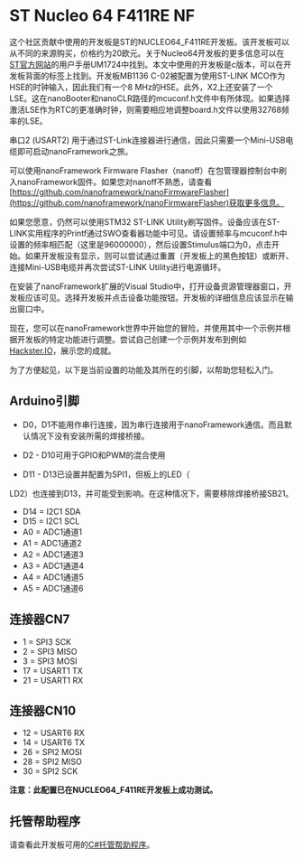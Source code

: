 # ST Nucleo 64 F411RE NF

这个社区贡献中使用的开发板是ST的NUCLEO64_F411RE开发板。该开发板可以从不同的来源购买，价格约为20欧元。关于Nucleo64开发板的更多信息可以在[ST官方网站](https://www.st.com)的用户手册UM1724中找到。本文中使用的开发板是c版本，可以在开发板背面的标签上找到。开发板MB1136 C-02被配置为使用ST-LINK MCO作为HSE的时钟输入，因此我们有一个8 MHz的HSE。此外，X2上还安装了一个LSE。这在nanoBooter和nanoCLR路径的mcuconf.h文件中有所体现。如果选择激活LSE作为RTC的更准确时钟，则需要相应地调整board.h文件以使用32768频率的LSE。

串口2 (USART2) 用于通过ST-Link连接器进行通信，因此只需要一个Mini-USB电缆即可启动nanoFramework之旅。

可以使用nanoFramework Firmware Flasher（nanoff）在包管理器控制台中刷入nanoFramework固件。如果您对nanoff不熟悉，请查看[https://github.com/nanoframework/nanoFirmwareFlasher](https://github.com/nanoframework/nanoFirmwareFlasher)获取更多信息。

如果您愿意，仍然可以使用STM32 ST-LINK Utility刷写固件。设备应该在ST-LINK实用程序的Printf通过SWO查看器功能中可见。请设置频率与mcuconf.h中设置的频率相匹配（这里是96000000），然后设置Stimulus端口为0，点击开始。如果开发板没有显示，则可以尝试通过重置（开发板上的黑色按钮）或断开、连接Mini-USB电缆并再次尝试ST-LINK Utility进行电源循环。

在安装了nanoFramework扩展的Visual Studio中，打开设备资源管理器窗口，开发板应该可见。选择开发板并点击设备功能按钮。开发板的详细信息应该显示在输出窗口中。

现在，您可以在nanoFramework世界中开始您的冒险，并使用其中一个示例并根据开发板的特定功能进行调整。尝试自己创建一个示例并发布到例如[Hackster.IO](https://www.hackster.io)，展示您的成就。

为了方便起见，以下是当前设置的功能及其所在的引脚，以帮助您轻松入门。

## Arduino引脚

* D0，D1不能用作串行连接，因为串行连接用于nanoFramework通信。而且默认情况下没有安装所需的焊接桥接。

* D2 - D10可用于GPIO和PWM的混合使用
* D11 - D13已设置并配置为SPI1，但板上的LED（

LD2）也连接到D13，并可能受到影响。在这种情况下，需要移除焊接桥接SB21。
* D14 = I2C1 SDA
* D15 = I2C1 SCL
* A0 = ADC1通道1
* A1 = ADC1通道2
* A2 = ADC1通道3
* A3 = ADC1通道4
* A4 = ADC1通道5
* A5 = ADC1通道6

## 连接器CN7

* 1 = SPI3 SCK
* 2 = SPI3 MISO
* 3 = SPI3 MOSI
* 17 = USART1 TX
* 21 = USART1 RX

## 连接器CN10

* 12 = USART6 RX
* 14 = USART6 TX
* 26 = SPI2 MOSI
* 28 = SPI2 MISO
* 30 = SPI2 SCK

**注意：此配置已在NUCLEO64_F411RE开发板上成功测试。**

## 托管帮助程序

请查看此开发板可用的[C#托管帮助程序](https://github.com/nanoframework/nf-Community-Targets/tree/main/ChibiOS/ST_NUCLEO64_F411RE_NF/managed_helpers)。